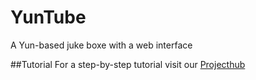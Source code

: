# YunTube
A Yun-based juke boxe with a web interface

##Tutorial
For a step-by-step tutorial visit our [Projecthub](https://create.arduino.cc/projecthub/Arduino_Genuino/yuntube-00c1a6)
